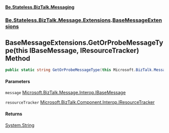 #### [Be.Stateless.BizTalk.Messaging](README.md 'README')
### [Be.Stateless.BizTalk.Message.Extensions](Be.Stateless.BizTalk.Message.Extensions.md 'Be.Stateless.BizTalk.Message.Extensions').[BaseMessageExtensions](BaseMessageExtensions.md 'Be.Stateless.BizTalk.Message.Extensions.BaseMessageExtensions')

## BaseMessageExtensions.GetOrProbeMessageType(this IBaseMessage, IResourceTracker) Method

```csharp
public static string GetOrProbeMessageType(this Microsoft.BizTalk.Message.Interop.IBaseMessage message, Microsoft.BizTalk.Component.Interop.IResourceTracker resourceTracker);
```
#### Parameters

<a name='Be.Stateless.BizTalk.Message.Extensions.BaseMessageExtensions.GetOrProbeMessageType(thisMicrosoft.BizTalk.Message.Interop.IBaseMessage,Microsoft.BizTalk.Component.Interop.IResourceTracker).message'></a>

`message` [Microsoft.BizTalk.Message.Interop.IBaseMessage](https://docs.microsoft.com/en-us/dotnet/api/Microsoft.BizTalk.Message.Interop.IBaseMessage 'Microsoft.BizTalk.Message.Interop.IBaseMessage')

<a name='Be.Stateless.BizTalk.Message.Extensions.BaseMessageExtensions.GetOrProbeMessageType(thisMicrosoft.BizTalk.Message.Interop.IBaseMessage,Microsoft.BizTalk.Component.Interop.IResourceTracker).resourceTracker'></a>

`resourceTracker` [Microsoft.BizTalk.Component.Interop.IResourceTracker](https://docs.microsoft.com/en-us/dotnet/api/Microsoft.BizTalk.Component.Interop.IResourceTracker 'Microsoft.BizTalk.Component.Interop.IResourceTracker')

#### Returns
[System.String](https://docs.microsoft.com/en-us/dotnet/api/System.String 'System.String')